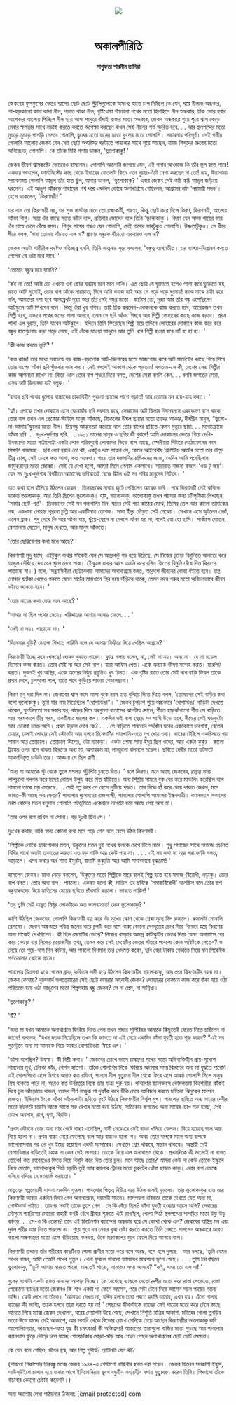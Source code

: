 <div align=center>
<img src=https://images.prothomalo.com/prothomalo-bangla/2021-01/1d75151c-eff9-4e9f-ac28-aebc4618d00f/palo_bangla_og.png />
<br><br>
<h1>অকালপীরিতি</h1>
<h4>সাগুফতা শারমীন তানিয়া</h4>
<br><br>
</div>

জেকবের ফুসফুসের ভেতর শ্বাসের ছোট ছোট পুঁটুলিগুলোকে অসংখ্য হাতে চাপ দিচ্ছিল কে যেন, ঘরে নীলাভ অন্ধকার, পা-হড়কানো কাদা কাদা নীল, পচতে থাকা নীল, বৃষ্টিধোয়া পীচঢালা পথের মতো হিলহিলে নীল অন্ধকার, ঠিক ভোর হবার আগেকার আলোয় পিচ্ছিল নীল হয়ে আসা পাথুরে বাঁধাই রাস্তার মতো অন্ধকার, জেকব অন্ধকারে শুয়ে শুয়ে শ্বাস কেড়ে নেবার ক্ষমতার সাথে লড়াই করতে করতে অপেক্ষা করছেন কখন সেই নীলের গর্ভ স্ফুরিত হবে. . . আর স্থলপদ্মের মতো মুচড়ে মুচড়ে পাপড়ি মেলবে গোলাপি, বৃন্তের মতো স্তনের মতো ফুলের মতো গোলাপি। সম্ভাবনায় পরিপূর্ণ। সেই গভীর গোলাপি আলোয় জেকব যেন সেই ছোট্ট অপরিসর ঘরটাতে পাবলোর সাথে শুয়ে আছেন, যমজ শিশুদের ভ্রুণের মতো অবিচ্ছেদ্য, গোলাপি। কে তাঁকে মিহি গলায় ডাকল, 'ভুলোকাকু! '

জেকব ভীষণ শ্বাসকষ্টের ভেতরেও হাসলেন। গোলাপি আলোটা জাগছে যেন, এই গলার আওয়াজ কি তাঁর ভুল হতে পারে! একবার ভাবলেন, ফার্মাসিস্টের কাছ থেকে ইথারের বোতলটা কিনে এনে দুয়ার-এঁটে নেশা করছেন না তো! নাহ, উত্তাপময় সম্ভাবনাময় গোলাপি আঙুল তাঁর হাত ছুঁল, আবার ডাকল, 'ভুলোকাকু? ' এবার জেকব সেই কচি কচি আঙুল জড়িয়ে ধরলেন। এই আঙুল আঁকড়ে পাহাড়ের পথ ধরে একদিন ভোরে অনাথাশ্রমে গেছিলেন, আশ্রমের নাম 'দয়াময়ী সদন'। হেসে ডাকলেন, 'কিরণময়ী! '

ওর নাম তো কিরণময়ী নয়, ওর শুভ নামটার মানে তো রক্ষাকর্ত্রী, শরণ্যা, কিন্তু ছোট করে দিলে কিরণ, কিরণময়ী, আলোয় আঁকা শিশু। সত্য ওঁর কাছে সতত নবীন বলে, প্রতিবার ভোলেন বলে তিনি 'ভুলোকাকু'। কিরণ যেন সমস্ত গায়ের ভার ওঁর গায়ে ঢেলে ঘেঁষে বসল। শিশুর গায়ের গন্ধও যেন গোলাপি, সেই গায়ের ভারটুকুও গোলাপি। উষ্ণতাটুকুও। সে ধীরে ধীরে বলল, 'বাবা তোমায় বাঁচাতে এল না? প্রাণের বন্ধুকে বাঁচাতে একবারও এল না?

জেকব অতটা শারীরিক কষ্টেও মতিচ্ছন্ন হননি, তিনি সান্ত্বনার সুরে বললেন, 'বন্ধুত্ব ব্যাখ্যাতীত। ওর ব্যাখ্যা-বিশ্লেষণ করতে গেলেই যে ওটা মরে যাবে! '

'তোমার বন্ধুত্ব মরে যায়নি? '

'কই না তো! আমি তো এখনো ওই ছোট্ট ঘরটায় মনে মনে থাকি। এত ছোট্ট যে ঘুমোতে হলেও পালা করে ঘুমোতে হয়, রাতে আমি ঘুমোই, তোর বাপ আঁকে সারারাত; দিনে আমি কাজে যাই আর সে পড়ে পড়ে ঘুমোয়! মাঝে মাঝে ঠাট্টা করে বলি, আমাদের দশা হবে আলব্রেখট দুর‍্যা আর তাঁর সেই বন্ধুর মতো। জানিস তো, দুর‍্যা আর তাঁর বন্ধু এসেছিলেন আর্টস্কুলে আর্ট শিখবেন বলে। কিন্তু ওঁরা খুব গবিব। তাই ঠিক করলেন-একজনকে কাজ করতে হবে, আরেকজন তখন শিল্পী হবে, এভাবে পরের জনের পালা আসবে, তখন সে ছবি আঁকা শিখবে আর শিল্পী লোহারের কাছে কাজ করবে। প্রথম পালা এল দুর‍্যার, তিনি যাবেন আর্টস্কুলে। যদ্দিনে তিনি ফিরেছেন শিল্পী হয়ে তদ্দিনে লোহারের দোকানে কাজ করে করে বন্ধুর হাতগুলোয় কড়া পড়ে গেছে, ওই বেঁকে যাওয়া আঙুলে আর তুলি ধরে শিল্পী হওয়া হবে না! হা হা হা। '

'কী কাজ করতে তুমি? '

'কত্ত কাজ! তার মধ্যে সবচেয়ে বড় কাজ-বড়লোক আর্ট-ডিলারের মতো সাজগোজ করে আর্ট মার্চেন্টের কাছে গিয়ে গিয়ে তোর বাপের আঁকা ছবি খুঁজবার ভান করা। নেই বললেই আকাশ থেকে পড়তাম! বলতাম-সে কী, দেশের সেরা শিল্পীর কাজ আপনারা রাখেন না! ফিরে এলে তোর বাপ শুধরে দিয়ে বলত, দেশের সেরা বললি কেন. . . বলবি জগতের সেরা, ওসব আর্ট ডিলাররা যাই বলুক। '

'বাবার ছবি পথের ধুলোয় বাচ্চাদের চাকাবিহীন পুরনো প্র্যামের পাশে গড়াত! আর তোমার মন হায়-হায় করত। '

'হ্যাঁ। লোকে তখন দোকানে এসে রেনোয়াঁর ছবি দরদাম করে, সেজানের আর্ট ডিলার বিরসবদনে এককোণে বসে থাকে, তোর বাপ তখন এল গ্রেকোর স্টাইলে মানুষ আঁকছে, বিকেলের দীঘল ছায়ার মতো তাদের আকার, দীর্ঘগ্রীব মানুষ, “ভুলো-না-আমায়”ফুলের মতো নীল। প্রিয়বন্ধু আত্মহত্যা করেছে বলে তোর বাপের ছবিতে কেমন মৃত্যুর ছায়া. . . মনোক্রোমে আঁকা ছবি. . . দুঃখ-দুর্দশার ছবি. . . ১৯০১ সালের মানুষ ও ছবির কী বুঝবে! আমি দোকানের ভেতর গিয়ে দেখি-ইনকাদের মতো গাট্টাগোট্টা একটা লোক গরিবগুর্বো লোকদের ভিড়ে বসে আছে, স্পেনীয়রা গিটারে বেঠোফেনের নবম সিম্ফনি বাজাচ্ছে। ছবি বেচা হয়নি তো কী, একটুও দমে যায়নি সে, কেমন আইবেরীয় প্রিমিটিভ আর্টের মতো তার তীক্ষ্ণ তীব্র চোখ, সেই চোখে কত আশা, কত অন্বেষা। গায়ে তার দস্তাখনির শ্রমিকদের জামা, সেদিন আমি পরেছিলাম জাদুকরদের মতো জোব্বা। সেই যে দেখা হলো, আমরা মিলে গেলাম একসাথে। সারারাত বাজনা বাজল-'ওড টু জয়'। যেন সব দুঃখ-দুর্দশার বিপরীতে আমাদের ভবিষ্যতই বেজে উঠল ওই সব গরিব মানুষের গিটারে। '

অত কথা বলে হাঁপিয়ে উঠলেন জেকব। তিনবছরের মাথায় জুটে গেছিলেন আরেক কবি। পরে কিরণময়ী সেই কবিকে ডাকত ভালোকাকু, আর তিনি ছিলেন ভুলোকাকু। হাহ, ভালোকাকু! ভালোকাকু তখন পয়সার জন্য চটিপুস্তিকা লিখছেন, 'সস্তার ছোট-গর্ত'। তিনজনের সেই সব গলাগলির দিন, ঘরের সেই পচা কাঠের মেঝে, তিসির তেল আর কালো তামাকের গন্ধ, একখানা লোহার পুরনো চুল্লি আর একটিমাত্র তোশক। সাদা ইঁদুর দৌড়ত সেই মেঝেয়। সেখানে এসে জুটলেন দেরাঁ, এলেন ব্রাক। শুধু দেখে কি আর আঁকা যায়, ছুঁয়ে-ছেনে না দেখলে আঁকা হয় না, বলেই হো হো হাসি। সার্কাসে যেতেন, বেশ্যালয়ে যেতেন, মানুষ দেখতে, আর মানুষ আঁকতে।

'তোর ছোট্টবেলার কথা মনে আছে? '

কিরণময়ী মৃদু হাসে, এইটুকুন কথার ফাঁকেই যেন সে আরেকটু বড় হয়ে উঠেছে, সে নিজের চুলের বিনুনিতে আলতো করে আঙুল সেঁধিয়ে দেয় যেন খুলে নেবে পাক। (ইস্কুলে যাবার আগে এমনি করে রঙিন ফিতেয় বিনুনি বেঁধে দিত কিরণের পাতানো মা। ) বলে, 'সন্ন্যাসিনীরা ছোট্টবেলায় আমাদের অনাথাশ্রমে বলত, অক্লেশে জীবনের বোঝা বইতে হবে। তপ্ত লোহার ছ্যাঁকা খেয়েও গরুতে যেমন মাঠের মাঝখানে স্থির হয়ে দাঁড়িয়ে থাকে, তেমন করে গরুর মতো অবিচলভাবে জীবন বইতে জানতে হবে। '

'তোর মায়ের কথা তোর মনে আছে? '

'আমার মা ছিল পথের মেয়ে। খরিদ্দারের আশায় আমায় ফেলে. . . '

'সেই মা নয়। পাতানো মা। '

'দিনেমার বুড়ি? বেহালা শিখতে পারিনি বলে যে আমায় ফিরিয়ে দিয়ে গেছিল আশ্রমে? '

কিরণময়ী ইচ্ছে করে খেলছে! জেকব বুঝতে পারেন। ক্লান্ত গলায় বলেন, না, সেই মা নয়। অন্য মা। যে মা মডেল হিসেবে কাজ করত। তোর সেই মা আর সেই বাপ। যারা আফিম খেত। একে অন্যকে ভীষণ সন্দেহ করত। মারপিট করত। দুজনই খুব অস্থির, একে অন্যের নিষ্ঠুর প্রবৃত্তিও খুব চিনত। এক বৃষ্টির রাতে তোর সেই বাপ বাড়ি ফিরল তাকে প্রথম দেখে, চুলগুলো লাল, হাতে পথে কুড়িয়ে পাওয়া বেড়ালছানা। '

কিরণ তবু ধরা দিল না। জেকবের শ্বাস কমে আসা বুকে নরম হাত বুলিয়ে দিতে দিতে বলল, 'তোমাদের সেই বাড়ির কথা বলো ভুলোকাকু। তুমি যার নাম দিয়েছিলে “ধোপাডিঙা”। ' জেকব চুপচাপ শুয়ে অন্ধকারে 'ধোপাডিঙা' বাড়িটা দেখতে থাকেন, ঘুপচিমতো সব সস্তার ঘর, ঝড়ের দিনে ঘরগুলো বাতাসের ঝাপটায় দোলে, শীতে হাড়কাঁপানো শীত সে বাড়িতে আর গরমকালে তীব্র গরম, একটিমাত্র জলের কল। একদিন ওই বাসা ছেড়ে সব পাখি উড়ে যাবে, নীড়ের সেই খড়কুটো আর চোরাই চামচ অব্দি। প্রথম উড়াল দেবে কে? . . . সে বাড়িতে পাবলোর পর্দাহীন ঘরের এককোণে চারপাই, বেতের চেয়ার, ঢালাই লোহার সেই স্টোভটা আর হলদে চিনেমাটির পাত্রখানি-ওতে মুখ ধোয় ওরা। কাঠের টেবিলে একচিলতে খয়া সাবান আর তোয়ালে। তোয়ালে কীসের, ওটা ন্যাকড়া। একটা পোষা সাদা ইঁদুর ছিল ওদের, আর একটা কুকুর। কালো ট্রাঙ্কের ওপর বসে থাকত কিরণের অন্য মা, অন্যরকম মা, লালচুলো ঝলমলে মডেল। ছবিতে দেবীর মতো ফটফটে আকর্ণবিস্তৃত চাউনি তার। আড্ডায় সে ছিল রাণী।

'অন্য মা আমাকে স্টু থেকে তুলে মশলার পুঁটুলিটা চুষতে দিত। ' বলে কিরণ। মনে আছে জেকবের, রান্নার সময় লালচুলো গলগল করে মদের বোতল উপুড় করে দিত হাঁড়িতে। অন্য শিল্পীর সামনে বুক বের করে মডেলিং করেছিল বলে পাবলো তাকে চড় মেরেছে. . . সেই গল্প করে সে হেসে লুটিয়ে পড়ত। তার দিকে হাঁ করে চেয়ে থাকত জেকব, মনে ভাবত-কী আছে ওর ভেতর? পাবলোর দুঃসময়ের রাজসাক্ষী, পাবলোর গোলাপি আমলের ইন্ধনদাত্রী। ক্যানভাসে সকালের নরম রোদের মতন হলুদাভ গোলাপি পটভূমিতে একেবারে ন্যাংটো হয়ে আছে সেই অন্য মা।

'তার ওপর রাগ রাখিস না সোনা। বড় দুঃখী ছিল সে। '

দুঃখের কথায়, নাকি অন্য কোনো কথা মনে পড়ে গেল বলে হেসে উঠল কিরণময়ী।

'শিল্পীকে লোকে ছারপোকার মতন, উকুনের মতন দুই নখের ফলকে চেপে টিপে মারে। শুধু সমাজের সাথে সমাজে প্রচলিত বিধির সাথে অতটা তফাতের কারণে এত বড় শাস্তি আর কেউ পায় না। . . . এই সব কথা মা আর লরা কাকি বলত, আড়ালে। এসব কথার অর্থ সাদা ইঁদুরটা, বাদামি কুকুরটা আর আমি সমানভাবে বুঝতাম! '

হাসলেন জেকব। মাথা নেড়ে বললেন, 'উকুনের মতো শিল্পীকে মারে বলেই শিল্প হতে হবে সমাজ-বিরোধী, লড়াকু। তোর বাপ বলত। তোর অন্য বাপ। পাবলো। একবার হলো কী, মাতিস ওর ছবিকে 'সমাজবিরোধী' বলেছিল বলে তোর বাপ বন্ধুবান্ধবদের নিয়ে মাতিসের মেয়ের ছবিতে চাঁদমারি করলো। ভাবতে পারিস! '

'তবু তুমি সেই অদ্ভূত নিষ্ঠুর লোকটাকে অত ভালবাসতে! কেন ভুলোকাকু? '

কাশি উঠছিল জেকবের, গোলাপি কিরণময়ী যত্ন করে ওঁর মুখের কোণ থেকে শ্লেষ্মা মুছে দিল রুমালে। রুমালটা সোনালি রেশমের। জেকব অন্ধকারে পবিত্র জলের ধারে চুপটি করে বসে থাকা কোনো দেবদূতের চোখ দিয়ে বিভোর হয়ে কিরণের অন্য মাকেই দেখছিলেন। কী ছিল মেয়েটির ভেতর? নিজের খসড়ার অজস্র কাটাকুটির ভেতর দিয়ে যেমন অনায়াসে বের করে নেওয়া যায় নিজের প্রয়োজনীয় তথ্য, তেমন করে সেই মেয়েটির ভেতর সাঁতরে পাবলো কোন অন্বিষ্টকে পেতেন? ও মেয়ে তো শুয়ে-বসে দিন কাটায়, আর পাবলো দিনমান তার খেদমত করেন, ছবি বেচা টাকায় বেড়াতে নিয়ে যান পিরেনীজ পর্বতমালার কোনো গ্রামে।

পাবলোর চিত্রসখা হয়ে গেলেন ব্রাক, কবিতার সঙ্গী হয়ে উঠলেন কিরণময়ীর ভালোকাকু, আর প্রেম কিরণময়ীর অন্য মা। জেকব কোথায়? বুলেভার্দ ভলতেয়ারের সেই ছোট্ট কামরার সহবাসী জেকব? লোহারের দোকানে কাজ করে বাঁকা হয়ে ওঠা পরিত্যক্ত হয়ে ওঠা আঙুলের মতো শিল্পসহায় বন্ধু জেকব? সে না প্রেম, না সান্নিধ্য।

'ভুলোকাকু? '

'উঁ? '

'অন্য মা যখন আমাকে অনাথাশ্রমে ফিরিয়ে দিতে গেল তখন মাদার সুপিরিয়র আমাকে কিছুতেই ফেরত নিতে চাইলেন না জানো! বললেন, “যখন দত্তক নিয়েছিলে তখন কি জানতে না এই মেয়ে একদিন ডাঁসা যুবতী হতে শুরু করবে? ”এই সব শুনেটুনে অন্য মা আমাকে নিয়ে আবার ধোপাডিঙায় ফিরে এল। '

'ডাঁসা বলেছিল? উফফ। কী বিশ্রী কথা। ' জেকবের চোখে ভাসে চাষাদের মুখের মতো অভিব্যক্তিহীন প্রায়-মুখোশ পাবলোর মুখ, চৌকো কাঁধ, পেশল হাতপা। তাঁকে গোলাপির দিকে ফিরিয়ে আনবার সময় কিরণের অন্য মা বুঝতে পারেনি এই গোলাপিতে এসে মিশবে আরও কত রক্তিম, পানসে নীল মৃত্যুময় নীল থেকে ফিরে এসে আকন্ঠ গোলাপি গিলে মানুষ স্থির থাকতে পারে না, আরও কত উর্বরতার দিকে তার যাত্রা শুরু হয়। পাবলোর ক্যানভাসে কোমলতমা কিশোরীরা কাঁকই দিয়ে চুল আঁচড়াতে থাকল, তাদের শীর্ণ নাজুক পা দুফাঁক করে উঁকি মেরে আবিষ্কার করতে চাইলো ঝিনুকের মাংসল রাজত্ব। ইন্ডিয়ান ইংকে আঁকা আঁচড়কাটা ছবিতে ফুটে উঠছে কিরণময়ীর নির্ভুল মুখ। পাবলোর ছবিতে অন্য মায়ের দেবীর মতো ফটফটে চাউনি আস্তে আস্তে সরু রেখার মতো হয়ে উঠছে, সত্যিকার জগতেও অন্য মায়ের চোখ সরু হচ্ছে, সেই চোখে অবসাদ, রাগ, ঘৃণা, বিরক্তি।

'প্রথম যৌবনে তোর অন্য মার পেটে বাচ্চা এসেছিল, স্বামী মেরেধরে সেই বাচ্চা খসিয়ে ফেলল। বিয়ে হয়েছে বলে আর বিয়ে হলো না। প্রথম বাচ্চা মেরে ফেলেছে বলে আর বাচ্চাও হলো না। অথচ তোর বাপকে মানে অন্য বাপকে ভালোবাসবার পর ওর খুব ইচ্ছে হয়েছিল একটা সংসারের। সেখানে প্রেম থাকবে, সন্তান থাকবে। অস্থায়ী সেই ধোপাডিঙার বাড়িতেই হোক না কেন সেই সংসার। তোকে নিয়ে এল অনাথাশ্রম থেকে। প্রথমদিকে কী ভালোই না বাসত তোকে! কত রংবেরঙের ফিতে দিয়ে বিনুনি করে দিত তোর চুল। মনে আছে তোর? আমরা কেউ না কেউ তোকে ইস্কুলে নিয়ে যেতাম, ভালোকাকুর পিঠে চড়তি তুই আর কয়লার ট্রেনের মতো চুরুটের ধোঁয়া ছাড়ত কাকু। তোর বাপ তোকে বসিয়ে বসিয়ে হোমওয়ার্ক করাতো। '

মাতৃত্বের স্বল্পমেয়াদী বাসনা একদিন ফুরল। পাবলোর পিতৃত্ব বিচিত্র হয়ে উঠল বলেই ফুরলো। তার ভুলোকাকুর হাত ধরে কিরণময়ী আবার একদিন ফিরে গেল অনাথাশ্রমে, দয়াময়ী সদনে। মাসপয়লা রবিবারে তাকে দেখতে যেত অন্য মা, পোস্টকার্ড পাঠাত। তারপর সবাই তাকে ভুলে গেল। সে কি বেঁচে ছিল? ডাঁসা যুবতী হওয়ার বয়েস অব্দি? সেবারের মৌসুমে প্যারিসের মেয়েরা বাহারী কবরী বেঁধে গ্রীবার শুরুতে এঁটে রাখছিল, খোলা পিঠে স্থলপদ্মের পাপড়ির মতো উড়ু উড়ু কাপড়. . . সে-ও কি তেমন? তবে এই ডিটেনশন ক্যাম্পের অন্ধকার ঘরে সে কোথা থেকে এল? জেকবের অস্থির মন এবং দুর্বল শরীর আর নিতে পারলো না। শুয়ে শুয়ে দম নেবার বৃথা চেষ্টা করতে করতে তিনি দেখতে লাগলেন অন্ধকারে আরও কালো অন্ধকারের মতো এসে দাঁড়িয়েছে কনভয়, ওঁকে মরণকলের মুখে ফেলে দিয়ে আসবে বলে।

কিরণময়ী তখনো তাঁর শরীরের কাছটিতে পোষা প্রাণীর মতো করে বসে আছে, বসে বসে দুলছে। আর বলছে, 'তুমি যেমন শখের বান্ধব, আমি তেমনি শখের পুতুল। খেলা ফুরলে পাবলো আমাদের মাঝপথে ভুলে গেছে। . . . তুমি লিখেছিলে ভুলোকাকু, “তুমি আমায় মারতে পারো, মারতেই পারো, আমারও সময় আসবে? ”কই, সময় তো এল না! '

বুকের ব্যথাটা একটা প্রমত্ত দানবের আকার নিচ্ছে। কে দেখেছে ব্যাঙকে বেতো রুগীর মতো করে রাস্তা পেরোতে, রাস্তা পেরোনো ব্যাঙের মতো জেকবও কি পথে একটা পা ফেলে আসেন, পরে সেটা টেনে নিয়ে আসেন সচল পায়ের গন্তব্য অব্দি। কেউ দেখে না তাঁকে। 'আমায়ও দেখত না, যদ্দিন হলদে তারা পরতে হয়নি আমার, এখন হয়। এঁদো নালার ব্যাঙের কী ভাগ্যি, তাকে হলদে তারা পরতে হয় না! ' পেছনের জীবনটাকে ব্যাঙের সেই পায়ের মতো করে টেনে কাছে আনতে গিয়ে ম্যাক্স জেকব দেখলেন, ঘরের দেয়ালটা উবে গেছে, সেখানে নিশুতি রাত্রির আকাশ, মর্টারের গোলা তুবড়ির মতো উড়ে যাচ্ছে সেই আকাশে, আর সমাধি থেকে বিভোর চোখে সেদিকে চেয়ে আছেন কিরণময়ীর ভালোকাকু কবি আপোলিনেয়ার, ভাবছেন-আহা যুদ্ধ কী চমৎকার! কী অস্তিত্বময়! আকাশের তারাগুলো বাজির মতো পুড়ছে আর পাবলোর ক্যানভাস ফুঁড়ে দৌড়ে চলে যাচ্ছে গোয়ের্নিকার ঘোড়া-ষাঁড় আর পেছন পেছন অনাথাশ্রমের ছোট ছোট মেয়েরা।

কে যেন বলে গেছিল, জীবন হ্রস্ব, আর শিল্প সুদীর্ঘ? ল্যাটিনটা যেন কী?

(পাবলো পিকাসোর চিরবন্ধু ম্যাক্স জেকব ১৯৪৪-এ গেস্টাপো বাহিনীর হাতে ধরা পড়েন। জেকব ছিলেন সমকামী ইহুদি, আউস্‌উইশে চালান হয়ে যাবার আগে ইনিমোনিয়ায় ভুগে বন্ধুহীন সহায়হীন দশায় মৃত্যুবরণ করেন তিনি। পিকাসো তাঁকে বাঁচাবার কোনো চেষ্টাই করেননি।)

অন্য আলোয় লেখা পাঠানোর ঠিকানা: [email protected] com
